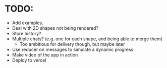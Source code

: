 # TODO:

- Add examples.
- Deal with 2D shapes not being rendered?
- Store history?
- Multiple chats? (e.g. one for each shape, and being able to merge them)
  - Too ambitious for delivery though, but maybe later
- Use reducer on messages to simulate a dynamic progress
- Make video of the app in action
- Deploy to vercel
